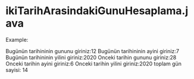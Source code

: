 # ikiTarihArasindakiGunuHesaplama.java

Example:

Bugünün tarihininin gununu giriniz:12
Bugünün tarihininin ayini giriniz:7
Bugünün tarihininin yilini giriniz:2020
Onceki tarihin gununu giriniz:28
Onceki tarihin ayini giriniz:6
Onceki tarihin yilini giriniz:2020
toplam gün sayisi: 14
